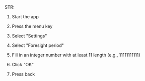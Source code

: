 STR:

1. Start the app

2. Press the menu key

3. Select "Settings"

4. Select "Foresight period"

5. Fill in an integer number with at least 11 length (e.g., 11111111111)

6. Click "OK"

7. Press back
